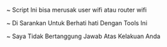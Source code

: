 ~ Script Ini  bisa merusak user wifi atau router wifi


~ Di Sarankan Untuk Berhati hati Dengan Tools Ini



~ Saya Tidak  Bertanggung Jawab Atas Kelakuan Anda


